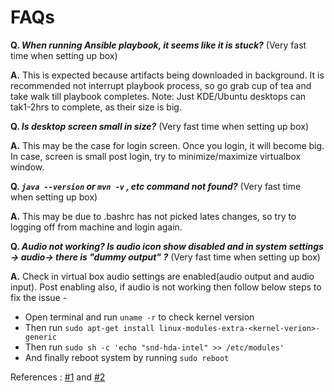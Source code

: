 # FAQs

**Q. *When running Ansible playbook, it seems like it is stuck?*** (Very fast time when setting up box)

**A.**  This is expected because artifacts being downloaded in background.  It is recommended not interrupt playbook process, so go grab cup of tea and take walk till playbook completes.
Note: Just KDE/Ubuntu desktops can tak1-2hrs to complete, as their size is big.

**Q. *Is desktop screen small in size?*** (Very fast time when setting up box)

**A.** This may be the case for login screen. Once you login, it will become big. In case, screen is small post login, try to minimize/maximize virtualbox window.

**Q. *`java --version` or `mvn -v` , etc command not found?*** (Very fast time when setting up box)

**A.** This may be due to .bashrc has not picked lates changes, so try to logging off from machine and login again.

**Q. *Audio not working? Is audio icon show disabled and in system settings -> audio-> there is "dummy output" ?*** (Very fast time when setting up box)

**A.** Check in virtual box audio settings are enabled(audio output and audio input). Post enabling also, if audio is not working then follow below steps to fix the issue -
- Open terminal and run `uname -r` to check kernel version
- Then run `sudo apt-get install linux-modules-extra-<kernel-verion>-generic`
- Then run `sudo sh -c 'echo "snd-hda-intel" >> /etc/modules'`
- And finally reboot system by running `sudo reboot`

References : [#1](https://askubuntu.com/questions/759174/how-to-load-snd-hda-intel-at-startup) and [#2](https://askubuntu.com/questions/296095/how-can-i-ensure-the-snd-hda-intel-module-is-loaded-on-startup/1118822#1118822)





